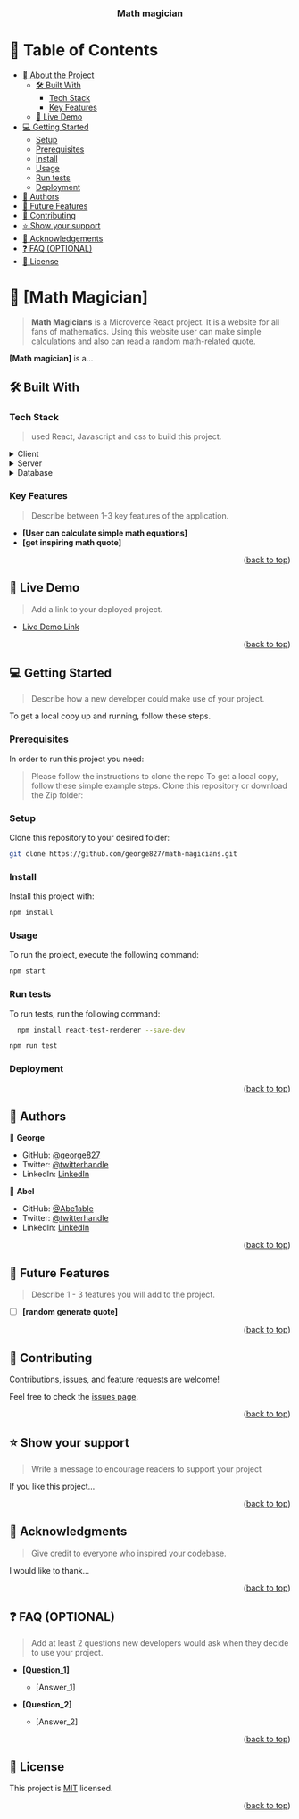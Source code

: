 <a name="readme-top"></a>



<div align="center">

  <h3><b>Math magician</b></h3>

</div>

<!-- TABLE OF CONTENTS -->

# 📗 Table of Contents

- [📖 About the Project](#about-project)
  - [🛠 Built With](#built-with)
    - [Tech Stack](#tech-stack)
    - [Key Features](#key-features)
  - [🚀 Live Demo](#live-demo)
- [💻 Getting Started](#getting-started)
  - [Setup](#setup)
  - [Prerequisites](#prerequisites)
  - [Install](#install)
  - [Usage](#usage)
  - [Run tests](#run-tests)
  - [Deployment](#triangular_flag_on_post-deployment)
- [👥 Authors](#authors)
- [🔭 Future Features](#future-features)
- [🤝 Contributing](#contributing)
- [⭐️ Show your support](#support)
- [🙏 Acknowledgements](#acknowledgements)
- [❓ FAQ (OPTIONAL)](#faq)
- [📝 License](#license)

<!-- PROJECT DESCRIPTION -->

# 📖 [Math Magician] <a name="about-project"></a>

>  **Math Magicians** is a Microverce React project. It is a website for all fans of mathematics. Using this website user can make simple calculations and also can read a random math-related quote.


**[Math magician]** is a...

## 🛠 Built With <a name="built-with"></a>

### Tech Stack <a name="tech-stack"></a>

>  used React, Javascript and css to build this project.

<details>
  <summary>Client</summary>
  <ul>
    <li><a href="https://reactjs.org/">React.js</a></li>
  </ul>
</details>

<details>
  <summary>Server</summary>
  <ul>
    <li><a href="https://expressjs.com/">Express.js</a></li>
  </ul>
</details>

<details>
<summary>Database</summary>
  <ul>
    <li>css</li>
  </ul>
</details>

<!-- Features -->

### Key Features <a name="key-features"></a>

> Describe between 1-3 key features of the application.

- **[User can calculate simple math equations]**
- **[get inspiring math quote]**

<p align="right">(<a href="#readme-top">back to top</a>)</p>

<!-- LIVE DEMO -->

## 🚀 Live Demo <a name="live-demo"></a>

> Add a link to your deployed project.

- [Live Demo Link](https://yourdeployedapplicationlink.com)

<p align="right">(<a href="#readme-top">back to top</a>)</p>

<!-- GETTING STARTED -->

## 💻 Getting Started <a name="getting-started"></a>

> Describe how a new developer could make use of your project.

To get a local copy up and running, follow these steps.

### Prerequisites

In order to run this project you need:


> Please follow the instructions to clone the repo
> To get a local copy, follow these simple example steps.
> Clone this repository or download the Zip folder:

### Setup

Clone this repository to your desired folder:

```sh
git clone https://github.com/george827/math-magicians.git
```

### Install

Install this project with:

```sh
npm install
```

### Usage

To run the project, execute the following command:

```sh
npm start        
```

### Run tests

To run tests, run the following command:

```sh 
  npm install react-test-renderer --save-dev
  ```

  ```sh 
  npm run test
  ```



### Deployment


<p align="right">(<a href="#readme-top">back to top</a>)</p>

<!-- AUTHORS -->

## 👥 Authors <a name="authors"></a>


👤 **George**

- GitHub: [@george827](https://github.com/george827)
- Twitter: [@twitterhandle](https://twitter.com/geok8376)
- LinkedIn: [LinkedIn](https://www.linkedin.com/in/george-kinyanjui-030468149/)

👤 **Abel**

- GitHub: [@Abe1able](https://github.com/Abe1able)
- Twitter: [@twitterhandle](https://twitter.com/abelseifu15)
- LinkedIn: [LinkedIn](https://linkedin.com/in/linkedinhandle)

<p align="right">(<a href="#readme-top">back to top</a>)</p>

<!-- FUTURE FEATURES -->

## 🔭 Future Features <a name="future-features"></a>

> Describe 1 - 3 features you will add to the project.

- [ ] **[random generate quote]**


<p align="right">(<a href="#readme-top">back to top</a>)</p>

<!-- CONTRIBUTING -->

## 🤝 Contributing <a name="contributing"></a>

Contributions, issues, and feature requests are welcome!

Feel free to check the [issues page](https://github.com/george827/math-magicians/issues).

<p align="right">(<a href="#readme-top">back to top</a>)</p>

<!-- SUPPORT -->

## ⭐️ Show your support <a name="support"></a>

> Write a message to encourage readers to support your project

If you like this project...

<p align="right">(<a href="#readme-top">back to top</a>)</p>

<!-- ACKNOWLEDGEMENTS -->

## 🙏 Acknowledgments <a name="acknowledgements"></a>

> Give credit to everyone who inspired your codebase.

I would like to thank...

<p align="right">(<a href="#readme-top">back to top</a>)</p>

<!-- FAQ (optional) -->

## ❓ FAQ (OPTIONAL) <a name="faq"></a>

> Add at least 2 questions new developers would ask when they decide to use your project.

- **[Question_1]**

  - [Answer_1]

- **[Question_2]**

  - [Answer_2]

<p align="right">(<a href="#readme-top">back to top</a>)</p>

<!-- LICENSE -->

## 📝 License <a name="license"></a>

This project is [MIT](https://github.com/george827/math-magicians/blob/dev/LICENSE) licensed.



<p align="right">(<a href="#readme-top">back to top</a>)</p>
